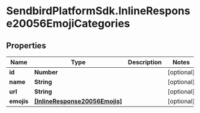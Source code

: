# SendbirdPlatformSdk.InlineResponse20056EmojiCategories

## Properties

Name | Type | Description | Notes
------------ | ------------- | ------------- | -------------
**id** | **Number** |  | [optional] 
**name** | **String** |  | [optional] 
**url** | **String** |  | [optional] 
**emojis** | [**[InlineResponse20056Emojis]**](InlineResponse20056Emojis.md) |  | [optional] 



